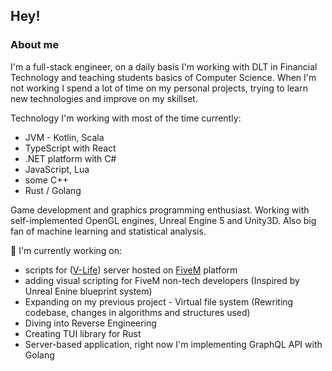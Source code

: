 ## Hey!
### About me
I'm a full-stack engineer, on a daily basis I'm working with DLT in Financial Technology and teaching students basics of Computer Science. When I'm not working I spend a lot of time on my personal projects, trying to learn new technologies and improve on my skillset.

Technology I'm working with most of the time currently:
  - JVM - Kotlin, Scala
  - TypeScript with React
  - .NET platform with C#
  - JavaScript, Lua
  - some C++
  - Rust / Golang

Game development and graphics programming enthusiast. Working with self-implemented OpenGL engines, Unreal Engine 5 and Unity3D.
Also big fan of machine learning and statistical analysis.

🔭 I'm currently working on:
  - scripts for ([V-Life](https://v-life.pl/)) server hosted on [FiveM](https://fivem.net/) platform
  - adding visual scripting for FiveM non-tech developers (Inspired by Unreal Enine blueprint system)
  - Expanding on my previous project - Virtual file system (Rewriting codebase, changes in algorithms and structures used)
  - Diving into Reverse Engineering
  - Creating TUI library for Rust
  - Server-based application, right now I'm implementing GraphQL API with Golang

<!--
**dntAtMe/dntAtMe** is a ✨ _special_ ✨ repository because its `README.md` (this file) appears on your GitHub profile.

Here are some ideas to get you started:

- 🔭 I’m currently working on ...
- 🌱 I’m currently learning ...
- 👯 I’m looking to collaborate on ...
- 🤔 I’m looking for help with ...
- 💬 Ask me about ...

- 😄 Pronouns: ...
- ⚡ Fun fact: ...
-->

